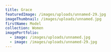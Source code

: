 ```yaml
---
title: Grace
featuredImage: /images/uploads/unnamed-29.jpg
imageThumbnail: /images/uploads/unnamed.jpg
firstName: Model
collection: Women
imagePortfolio:
  - image: /images/uploads/unnamed.jpg
  - image: /images/uploads/unnamed-29.jpg
---
```


